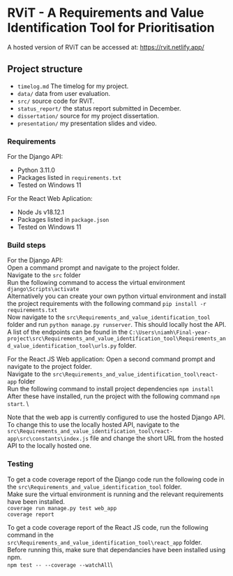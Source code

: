 # RViT - A Requirements and Value Identification Tool for Prioritisation

A hosted version of RViT can be accessed at: https://rvit.netlify.app/

## Project structure 
* `timelog.md` The timelog for my project.
* `data/` data from user evaluation.
* `src/` source code for RViT.
* `status_report/` the status report submitted in December.
* `dissertation/` source for my project dissertation.
* `presentation/` my presentation slides and video.

### Requirements

For the Django API:
* Python 3.11.0
* Packages listed in `requirements.txt` 
* Tested on Windows 11

For the React Web Aplication:
* Node Js v18.12.1
* Packages listed in `package.json`
* Tested on Windows 11



### Build steps
For the Django API: \
Open a command prompt and navigate to the project folder. \
Navigate to the `src` folder \
Run the following command to access the virtual environment `django\Scripts\activate` \
Alternatively you can create your own python virtual environment and install the project requirements with the following command `pip install -r requirements.txt`\
Now navigate to the `src\Requirements_and_value_identification_tool` folder and run `python manage.py runserver`. This should locally host the API. \
A list of the endpoints can be found in the `C:\Users\niamh\Final-year-project\src\Requirements_and_value_identification_tool\Requirements_and_value_identification_tool\urls.py` folder.

For the React JS Web application:
Open a second command prompt and navigate to the project folder. \
Navigate to the `src\Requirements_and_value_identification_tool\react-app` folder \
Run the following command to install project dependencies `npm install` \
After these have installed, run the project with the following command `npm start`. \

Note that the web app is currently configured to use the hosted Django API. To change this to use the locally hosted API, navigate to the `src\Requirements_and_value_identification_tool\react-app\src\constants\index.js` file and change the short URL from the hosted API to the locally hosted one. 



### Testing
To get a code coverage report of the Django code run the following code in the `src\Requirements_and_value_identification_tool` folder.\
Make sure the virtual environment is running and the relevant requirements have been installed.\
`coverage run manage.py test web_app`\
`coverage report`


To get a code coverage report of the React JS code, run the following command in the `src\Requirements_and_value_identification_tool\react_app` folder.\
Before running this, make sure that dependancies have been installed using npm.\
`npm test -- --coverage --watchAll`\






